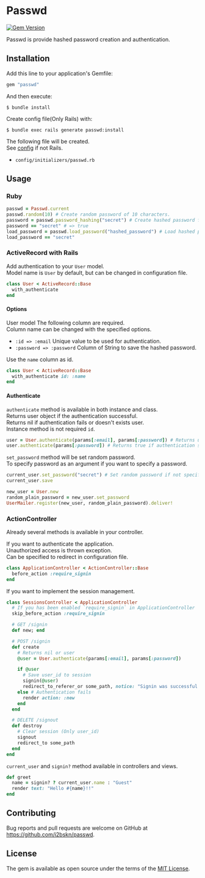 # Passwd

[![Gem Version](https://badge.fury.io/rb/passwd.svg)](http://badge.fury.io/rb/passwd)

Passwd is provide hashed password creation and authentication.

## Installation

Add this line to your application's Gemfile:

```ruby
gem "passwd"
```

And then execute:

```
$ bundle install
```

Create config file(Only Rails) with:

```
$ bundle exec rails generate passwd:install
```

The following file will be created.  
See [config](https://github.com/i2bskn/passwd/blob/master/lib/generators/passwd/install/templates/passwd.rb) if not Rails.

- `config/initializers/passwd.rb`

## Usage

### Ruby

```ruby
passwd = Passwd.current
passwd.random(10) # Create random password of 10 characters.
password = passwd.password_hashing("secret") # Create hashed password from plain text.
password == "secret" # => true
load_password = passwd.load_password("hashed_password") # Load hashed password.
load_password == "secret"
```

### ActiveRecord with Rails

Add authentication to your `User` model.  
Model name is `User` by default, but can be changed in configuration file.

```ruby
class User < ActiveRecord::Base
  with_authenticate
end
```

#### Options

User model The following column are required.  
Column name can be changed with the specified options.

- `:id => :email` Unique value to be used for authentication.
- `:password => :password` Column of String to save the hashed password.

Use the `name` column as id.

```ruby
class User < ActiveRecord::Base
  with_authenticate id: :name
end
```

#### Authenticate

`authenticate` method is available in both instance and class.  
Returns user object if the authentication successful.  
Returns nil if authentication fails or doesn't exists user.  
Instance method is not required `id`.

```ruby
user = User.authenticate(params[:email], params[:password]) # Returns user object or nil.
user.authenticate(params[:password]) # Returns true if authentication succeeded.
```

`set_password` method will be set random password.  
To specify password as an argument if you want to specify a password.  

```ruby
current_user.set_password("secret") # Set random password if not specified a argument.
current_user.save

new_user = User.new
random_plain_password = new_user.set_password
UserMailer.register(new_user, random_plain_password).deliver!
```

### ActionController

Already several methods is available in your controller.

If you want to authenticate the application.  
Unauthorized access is thrown exception.  
Can be specified to redirect in configuration file.

```ruby
class ApplicationController < ActionController::Base
  before_action :require_signin
end
```

If you want to implement the session management.

```ruby
class SessionsController < ApplicationController
  # If you has been enabled `require_signin` in ApplicationController
  skip_before_action :require_signin

  # GET /signin
  def new; end

  # POST /signin
  def create
    # Returns nil or user
    @user = User.authenticate(params[:email], params[:password])

    if @user
      # Save user_id to session
      signin(@user)
      redirect_to_referer_or some_path, notice: "Signin was successful. Hello #{current_user.name}"
    else # Authentication fails
      render action: :new
    end
  end

  # DELETE /signout
  def destroy
    # Clear session (Only user_id)
    signout
    redirect_to some_path
  end
end
```

`current_user` and `signin?` method available in controllers and views.

```ruby
def greet
  name = signin? ? current_user.name : "Guest"
  render text: "Hello #{name}!!"
end
```

## Contributing

Bug reports and pull requests are welcome on GitHub at https://github.com/i2bskn/passwd.

## License

The gem is available as open source under the terms of the [MIT License](https://opensource.org/licenses/MIT).

